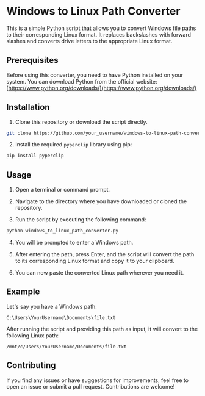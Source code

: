 # Windows to Linux Path Converter

This is a simple Python script that allows you to convert Windows file paths to their corresponding Linux format. It replaces backslashes with forward slashes and converts drive letters to the appropriate Linux format.

## Prerequisites

Before using this converter, you need to have Python installed on your system. You can download Python from the official website: [https://www.python.org/downloads/](https://www.python.org/downloads/)

## Installation

1. Clone this repository or download the script directly.

```bash
git clone https://github.com/your_username/windows-to-linux-path-converter.git
```

2. Install the required `pyperclip` library using pip:

```bash
pip install pyperclip
```

## Usage

1. Open a terminal or command prompt.

2. Navigate to the directory where you have downloaded or cloned the repository.

3. Run the script by executing the following command:

```bash
python windows_to_linux_path_converter.py
```

4. You will be prompted to enter a Windows path.

5. After entering the path, press Enter, and the script will convert the path to its corresponding Linux format and copy it to your clipboard.

6. You can now paste the converted Linux path wherever you need it.

## Example

Let's say you have a Windows path:

```
C:\Users\YourUsername\Documents\file.txt
```

After running the script and providing this path as input, it will convert to the following Linux path:

```
/mnt/c/Users/YourUsername/Documents/file.txt
```

## Contributing

If you find any issues or have suggestions for improvements, feel free to open an issue or submit a pull request. Contributions are welcome!